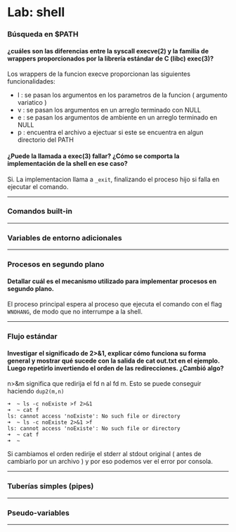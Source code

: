 # Lab: shell

### Búsqueda en $PATH

#### ¿cuáles son las diferencias entre la syscall execve(2) y la familia de wrappers proporcionados por la librería estándar de C (libc) exec(3)?

Los wrappers de la funcion execve proporcionan las siguientes funcionalidades:

- l : se pasan los argumentos en los parametros de la funcion ( argumento variatico )
- v : se pasan los argumentos en un arreglo terminado con NULL
- e : se pasan los argumentos de ambiente en un arreglo terminado en NULL
- p : encuentra el archivo a ejectuar si este se encuentra en algun directorio del PATH

#### ¿Puede la llamada a exec(3) fallar? ¿Cómo se comporta la implementación de la shell en ese caso?

Si. La implementacion llama a `_exit`, finalizando el proceso hijo si falla en ejecutar el comando.

---

### Comandos built-in

---

### Variables de entorno adicionales

---

### Procesos en segundo plano

#### Detallar cuál es el mecanismo utilizado para implementar procesos en segundo plano.

El proceso principal espera al proceso que ejecuta el comando con el flag `WNOHANG`, de modo que no interrumpe a la shell.

---

### Flujo estándar

#### Investigar el significado de 2>&1, explicar cómo funciona su forma general y mostrar qué sucede con la salida de cat out.txt en el ejemplo. Luego repetirlo invertiendo el orden de las redirecciones. ¿Cambió algo?

n>&m significa que redirija el fd n al fd m. Esto se puede conseguir haciendo `dup2(m,n)`

```
➜  ~ ls -c noExiste >f 2>&1
➜  ~ cat f
ls: cannot access 'noExiste': No such file or directory 
➜  ~ ls -c noExiste 2>&1 >f
ls: cannot access 'noExiste': No such file or directory
➜  ~ cat f
➜  ~    
``` 

Si cambiamos el orden redirije el stderr al stdout original ( antes de cambiarlo por un archivo ) y por eso podemos ver el error por consola.

---

### Tuberías simples (pipes)

---

### Pseudo-variables

---


